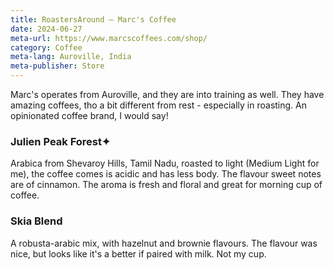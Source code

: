 ```yaml
---
title: RoastersAround — Marc's Coffee
date: 2024-06-27
meta-url: https://www.marcscoffees.com/shop/
category: Coffee
meta-lang: Auroville, India
meta-publisher: Store
---
```

Marc's operates from Auroville, and they are into training as well. They have amazing coffees, tho a bit different from rest - especially in roasting. An opinionated coffee brand, I would say!

### Julien Peak Forest✦
Arabica from Shevaroy Hills, Tamil Nadu, roasted to light (Medium Light for me), the coffee comes is acidic and has less body. The flavour sweet notes are of cinnamon. The aroma is fresh and floral and great for morning cup of coffee.
### Skia Blend
A robusta-arabic mix, with hazelnut and brownie flavours. The flavour was nice, but looks like it's a better if paired with milk. Not my cup. 